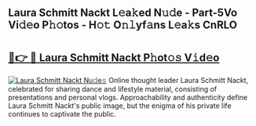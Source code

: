 ## Laura Schmitt Nackt L𝚎a𝚔ed N𝚞𝚍e - Part-5Vo Vi𝚍𝚎o P𝚑𝚘tos - H𝚘𝚝 O𝚗𝚕yf𝚊ns L𝚎a𝚔s CnRLO

# <h2><a href="http://kf4z75.oniu.top/?m=Laura+Schmitt+Nackt">🔗👉 🔴 Laura Schmitt Nackt P𝚑ot𝚘𝚜 V𝚒d𝚎o</a></h2>

[![Laura Schmitt Nackt Nu𝚍e𝚜](https://i.imgur.com/0qMVB7G.gif)](http://kf4z75.oniu.top/?m=Laura+Schmitt+Nackt)
Online thought leader Laura Schmitt Nackt, celebrated for sharing dance and lifestyle material, consisting of presentations and personal vlogs. Approachability and authenticity define Laura Schmitt Nackt's public image, but the enigma of his private life continues to captivate the public.  
